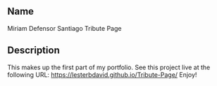 ## Name
Miriam Defensor Santiago Tribute Page

## Description
This makes up the first part of my portfolio.
See this project live at the following URL:
https://lesterbdavid.github.io/Tribute-Page/
Enjoy!